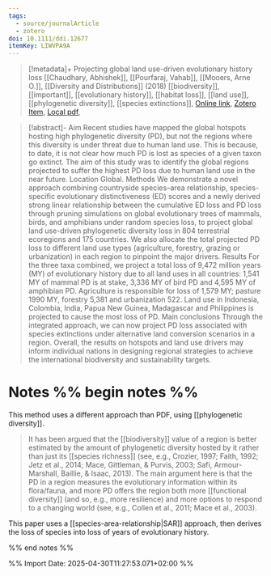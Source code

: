 ```yaml
---
tags:
  - source/journalArticle
  - zotero
doi: 10.1111/ddi.12677
itemKey: LIWVPA9A
---
```

>[!metadata]+
> Projecting global land use-driven evolutionary history loss
> [[Chaudhary, Abhishek]], [[Pourfaraj, Vahab]], [[Mooers, Arne O.]], 
> [[Diversity and Distributions]] (2018)
> [[biodiversity]], [[important]], [[evolutionary history]], [[habitat loss]], [[land use]], [[phylogenetic diversity]], [[species extinctions]], 
> [Online link](https://onlinelibrary.wiley.com/doi/abs/10.1111/ddi.12677), [Zotero Item](zotero://select/library/items/LIWVPA9A), [Local pdf](file://C:/Users/aburg/Documents/references/zotero/storage/ZW27KPJB/Chaudhary2018_Projectingglobala.pdf), 

>[!abstract]-
>Aim Recent studies have mapped the global hotspots hosting high phylogenetic diversity (PD), but not the regions where this diversity is under threat due to human land use. This is because, to date, it is not clear how much PD is lost as species of a given taxon go extinct. The aim of this study was to identify the global regions projected to suffer the highest PD loss due to human land use in the near future. Location Global. Methods We demonstrate a novel approach combining countryside species–area relationship, species-specific evolutionary distinctiveness (ED) scores and a newly derived strong linear relationship between the cumulative ED loss and PD loss through pruning simulations on global evolutionary trees of mammals, birds, and amphibians under random species loss, to project global land use-driven phylogenetic diversity loss in 804 terrestrial ecoregions and 175 countries. We also allocate the total projected PD loss to different land use types (agriculture, forestry, grazing or urbanization) in each region to pinpoint the major drivers. Results For the three taxa combined, we project a total loss of 9,472 million years (MY) of evolutionary history due to all land uses in all countries: 1,541 MY of mammal PD is at stake, 3,336 MY of bird PD and 4,595 MY of amphibian PD. Agriculture is responsible for loss of 1,579 MY; pasture 1990 MY, forestry 5,381 and urbanization 522. Land use in Indonesia, Colombia, India, Papua New Guinea, Madagascar and Philippines is projected to cause the most loss of PD. Main conclusions Through the integrated approach, we can now project PD loss associated with species extinctions under alternative land conversion scenarios in a region. Overall, the results on hotspots and land use drivers may inform individual nations in designing regional strategies to achieve the international biodiversity and sustainability targets.

# Notes %% begin notes %% 

This method uses a different approach than PDF, using [[phylogenetic diversity]].
> It has been argued that the [[biodiversity]] value of  a region is better estimated by the amount of phylogenetic diversity  hosted by it rather than just its [[species richness]] (see, e.g., Crozier,  1997; Faith, 1992; Jetz et al., 2014; Mace, Gittleman, & Purvis, 2003;  Safi, Armour-Marshall, Baillie, & Isaac, 2013). The main argument  here is that the PD in a region measures the evolutionary information within its flora/fauna, and more PD offers the region both more  [[functional diversity]] (and so, e.g., more resilience) and more options to  respond to a changing world (see, e.g., Collen et al., 2011; Mace et al.,  2003).

This paper uses a [[species-area-relationship|SAR]] approach, then derives the loss of species into loss of years of evolutionary history.

%% end notes %%




%% Import Date: 2025-04-30T11:27:53.071+02:00 %%
